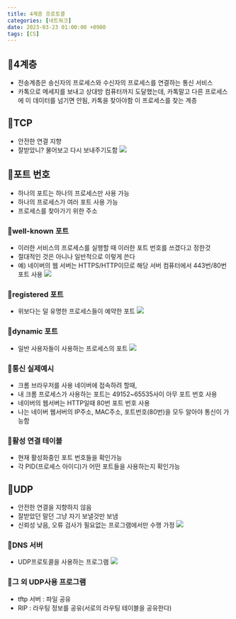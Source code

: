 ```yaml
---
title: 4계층 프로토콜
categories: [네트워크]
date: 2023-03-23 01:00:00 +0900
tags: [CS]
---
```


## 📌4계층

- 전송계층은 송신자의 프로세스와 수신자의 프로세스를 연결하는 통신 서비스
- 카톡으로 메세지를 보내고 상대방 컴퓨터까지 도달했는데, 카톡말고 다른 프로세스에 이 데이터를 넘기면 안됨, 카톡을 찾아야함 이 프로세스를 찾는 계층

## 📌TCP

- 안전한 연결 지향
- 잘받았니? 물어보고 다시 보내주기도함
  ![](https://velog.velcdn.com/images/wjdtmfgh/post/9e1339d2-4d21-437a-a91b-e26f0d02ecf2/image.png)

## 📌포트 번호

- 하나의 포트는 하나의 프로세스만 사용 가능
- 하나의 프로세스가 여러 포트 사용 가능
- 프로세스를 찾아가기 위한 주소

### 📖well-known 포트

- 이러한 서비스의 프로세스를 실행할 때 이러한 포트 번호를 쓰겠다고 정한것
- 절대적인 것은 아니나 일반적으로 이렇게 쓴다
- 예) 네이버의 웹 서버는 HTTPS/HTTP이므로 해당 서버 컴퓨터에서 443번/80번 포트 사용
  ![](https://velog.velcdn.com/images/wjdtmfgh/post/567ca523-361b-4f15-ad73-efe2354dc853/image.png)

### 📖registered 포트

- 위보다는 덜 유명한 프로세스들이 예약한 포트
  ![](https://velog.velcdn.com/images/wjdtmfgh/post/8793cb3d-0580-4fb1-80f1-cca46e153df0/image.png)

### 📖dynamic 포트

- 일반 사용자들이 사용하는 프로세스의 포트
  ![](https://velog.velcdn.com/images/wjdtmfgh/post/a76e2430-9bff-4599-bf4c-f4efa8a227f9/image.png)

### 📖통신 실제예시

- 크롬 브라우저를 사용 네이버에 접속하려 할때,
- 내 크롬 프로세스가 사용하는 포트는 49152~65535사이 아무 포트 번호 사용
- 네이버의 웹서버는 HTTP일때 80번 포트 번호 사용
- 나는 네이버 웹서버의 IP주소, MAC주소, 포트번호(80번)을 모두 알아야 통신이 가능함

### 📖활성 연결 테이블

- 현재 활성화중인 포트 번호들을 확인가능
- 각 PID(프로세스 아이디)가 어떤 포트들을 사용하는지 확인가능

## 📌UDP

- 안전한 연결을 지향하지 않음
- 잘받았던 말던 그냥 자기 보낼것만 보냄
- 신뢰성 낮음, 오류 검사가 필요없는 프로그램에서만 수행 가정
  ![](https://velog.velcdn.com/images/wjdtmfgh/post/ee8b9c5e-917e-4cd6-be16-5ea49ed55527/image.png)

### 📖DNS 서버

- UDP프로토콜을 사용하는 프로그램
  ![](https://velog.velcdn.com/images/wjdtmfgh/post/52c03b64-3fac-498d-801d-5d1fc1c4d662/image.png)

### 📖그 외 UDP사용 프로그램

- tftp 서버 : 파일 공유
- RIP : 라우팅 정보를 공유(서로의 라우팅 테이블을 공유한다)
